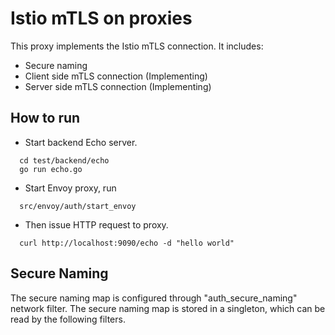 # Istio mTLS on proxies

This proxy implements the Istio mTLS connection. It includes:
- Secure naming
- Client side mTLS connection (Implementing)
- Server side mTLS connection (Implementing)

## How to run

* Start backend Echo server.

```
  cd test/backend/echo
  go run echo.go
```

* Start Envoy proxy, run

```
  src/envoy/auth/start_envoy
```

* Then issue HTTP request to proxy.

```
  curl http://localhost:9090/echo -d "hello world"
```
## Secure Naming

The secure naming map is configured through "auth\_secure\_naming" network
filter. The secure naming map is stored in a singleton, which can be read by the
following filters.
